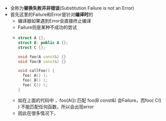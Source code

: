 - 全称为**替换失败并非错误**(Substitution Failure is not an Error)
- 首先这里的Failure和Error是针对**编译时**的
	- 编译器如果遇到Error会直接终止编译
	- Failure则是某种不成功的尝试
	- ```c++
	  struct A {};
	  struct B: public A {};
	  struct C {};
	  
	  void foo(A const&) {}
	  void foo(B const&) {}
	  
	  void callFoo() {
	    foo( A() );
	    foo( B() );
	    foo( C() );
	  }
	  ```
	- 如在上面的代码中 ，foo(A()) 匹配 foo(B const&) 会Failure，而foo( C() ) 不能匹配任何函数，所以会出现error
	- 因此在很多情况下，
